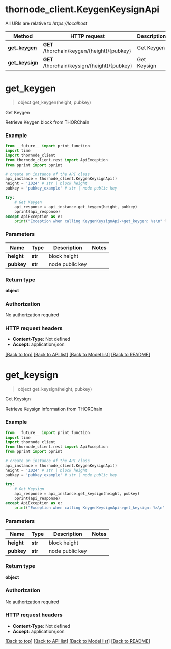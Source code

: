 # thornode_client.KeygenKeysignApi

All URIs are relative to *https://localhost*

Method | HTTP request | Description
------------- | ------------- | -------------
[**get_keygen**](KeygenKeysignApi.md#get_keygen) | **GET** /thorchain/keygen/{height}/{pubkey} | Get Keygen
[**get_keysign**](KeygenKeysignApi.md#get_keysign) | **GET** /thorchain/keysign/{height}/{pubkey} | Get Keysign


# **get_keygen**
> object get_keygen(height, pubkey)

Get Keygen

Retrieve Keygen block from THORChain

### Example
```python
from __future__ import print_function
import time
import thornode_client
from thornode_client.rest import ApiException
from pprint import pprint

# create an instance of the API class
api_instance = thornode_client.KeygenKeysignApi()
height = '1024' # str | block height
pubkey = 'pubkey_example' # str | node public key

try:
    # Get Keygen
    api_response = api_instance.get_keygen(height, pubkey)
    pprint(api_response)
except ApiException as e:
    print("Exception when calling KeygenKeysignApi->get_keygen: %s\n" % e)
```

### Parameters

Name | Type | Description  | Notes
------------- | ------------- | ------------- | -------------
 **height** | **str**| block height | 
 **pubkey** | **str**| node public key | 

### Return type

**object**

### Authorization

No authorization required

### HTTP request headers

 - **Content-Type**: Not defined
 - **Accept**: application/json

[[Back to top]](#) [[Back to API list]](../README.md#documentation-for-api-endpoints) [[Back to Model list]](../README.md#documentation-for-models) [[Back to README]](../README.md)

# **get_keysign**
> object get_keysign(height, pubkey)

Get Keysign

Retrieve Keysign information from THORChain

### Example
```python
from __future__ import print_function
import time
import thornode_client
from thornode_client.rest import ApiException
from pprint import pprint

# create an instance of the API class
api_instance = thornode_client.KeygenKeysignApi()
height = '1024' # str | block height
pubkey = 'pubkey_example' # str | node public key

try:
    # Get Keysign
    api_response = api_instance.get_keysign(height, pubkey)
    pprint(api_response)
except ApiException as e:
    print("Exception when calling KeygenKeysignApi->get_keysign: %s\n" % e)
```

### Parameters

Name | Type | Description  | Notes
------------- | ------------- | ------------- | -------------
 **height** | **str**| block height | 
 **pubkey** | **str**| node public key | 

### Return type

**object**

### Authorization

No authorization required

### HTTP request headers

 - **Content-Type**: Not defined
 - **Accept**: application/json

[[Back to top]](#) [[Back to API list]](../README.md#documentation-for-api-endpoints) [[Back to Model list]](../README.md#documentation-for-models) [[Back to README]](../README.md)

